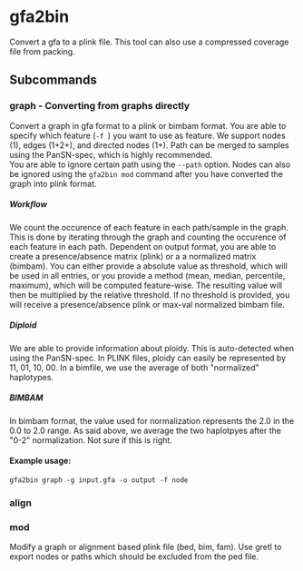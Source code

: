 # gfa2bin

Convert a gfa to a plink file. This tool can also use a compressed coverage file from packing.  


## Subcommands
### graph - Converting from graphs directly
Convert a graph in gfa format to a plink or bimbam format. You are able to specify which feature (```-f ```) you want to use as feature. We support nodes (1), edges (1+2+), and directed nodes (1+). Path can be merged to samples using the PanSN-spec, which is highly recommended.  
You are able to ignore certain path using the ```--path``` option. Nodes can also be ignored using the ```gfa2bin mod``` command after you have converted the graph into plink format.  

##### Workflow
We count the occurence of each feature in each path/sample in the graph. This is done by iterating through the graph and counting the occurence of each feature in each path. Dependent on output format, you are able to create a presence/absence matrix (plink) or a a normalized matrix (bimbam). You can either provide a absolute value as threshold, which will be used in all entries, or you provide a method (mean, median, percentile, maximum), which will be computed feature-wise. The resulting value will then be multiplied by the relative threshold. If no threshold is provided, you will receive a presence/absence plink or max-val normalized bimbam file. 
##### Diploid
We are able to provide information about ploidy. This is auto-detected when using the PanSN-spec. In PLINK files, ploidy can easily be represented by 11, 01, 10, 00. In a bimfile, we use the average of both "normalized" haplotypes.

##### BIMBAM
In bimbam format, the value used for normalization represents the 2.0 in the 0.0 to 2.0 range. As said above, we average the two haplotpyes after the "0-2" normalization. Not sure if this is right. 



#### Example usage: 
````text
gfa2bin graph -g input.gfa -o output -f node
````

### align 


### mod
Modify a graph or alignment based plink file (bed, bim, fam). Use gretl to export nodes or paths which should be excluded from the ped file. 
